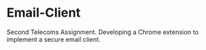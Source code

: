 # Email-Client
Second Telecoms Assignment. Developing a Chrome extension to implement a secure email client.
